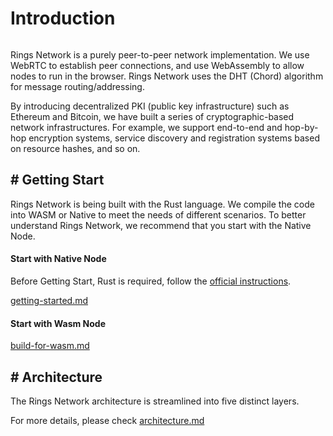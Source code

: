 # Introduction

<figure><img src="https://camo.githubusercontent.com/1e8e8235037707bbdc8e2a24242e5874b8be89b971f0ae552585b46398971b6f/68747470733a2f2f7374617469632e72696e67736e6574776f726b2e696f2f72696e67736e6574776f726b5f6c6f676f2e706e67" alt=""><figcaption></figcaption></figure>

Rings Network is a purely peer-to-peer network implementation. We use WebRTC to establish peer connections, and use WebAssembly to allow nodes to run in the browser. Rings Network uses the DHT (Chord) algorithm for message routing/addressing.

By introducing decentralized PKI (public key infrastructure) such as Ethereum and Bitcoin, we have built a series of cryptographic-based network infrastructures. For example, we support end-to-end and hop-by-hop encryption systems, service discovery and registration systems based on resource hashes, and so on.

## # Getting Start

Rings Network is being built with the Rust language. We compile the code into WASM or Native to meet the needs of different scenarios. To better understand Rings Network, we recommend that you start with the Native Node.

#### Start with Native Node

Before Getting Start, Rust is required, follow the [official instructions](https://www.rust-lang.org/tools/install).

[getting-started.md](getting-started.md "mention")

#### Start with Wasm Node

[build-for-wasm.md](build-for-wasm.md "mention")

## # Architecture

The Rings Network architecture is streamlined into five distinct layers.

&#x20; For more details, please check [architecture.md](architecture.md "mention")

